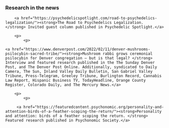 <html> 
	<head>
	<title>Matthew X. Lowe</title>
	</head>
	<body>
<br>
<br>
<h3>Research in the news</h3>
		
		<a href="https://psychedelicspotlight.com/road-to-psychedelics-legalization/"><strong>The Road to Psychedelics Legalization. </strong> Invited guest column published in Psychedelic Spotlight.</a>
		
		<p>
			<p>
		
    <a href="https://www.denverpost.com/2022/02/11/denver-mushrooms-psilocybin-sacred-tribe/"><strong>Mushroom rabbi grows ceremonial psilocybin for Denver congregation — but is that legal? </strong> Interview and featured research published in the The Sunday Denver Post, and The Denver Post Online. Additionally, syndicated to Daily Camera, The Sun, Inland Valley Daily Bulletin, San Gabriel Valley Tribune, Press-Telegram, Greeley Tribune, Burlington Record, Cannabis Law Report, Hispanic Business TV, TodayHeadline, Orange County Register, Colorado Daily, and The Mercury News.</a>
		
		<p>
			<p>
		
		 <a href="https://featuredcontent.psychonomic.org/personality-and-attention-birds-of-a-feather-scoping-the-return/"><strong>Personality and attention: birds of a feather scoping the return. </strong> Featured research published in Psychonomic Society.</a>
